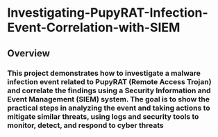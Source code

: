 # Investigating-PupyRAT-Infection-Event-Correlation-with-SIEM

## Overview
### This project demonstrates how to investigate a malware infection event related to PupyRAT (Remote Access Trojan) and correlate the findings using a Security Information and Event Management (SIEM) system. The goal is to show the practical steps in analyzing the event and taking actions to mitigate similar threats, using logs and security tools to monitor, detect, and respond to cyber threats
